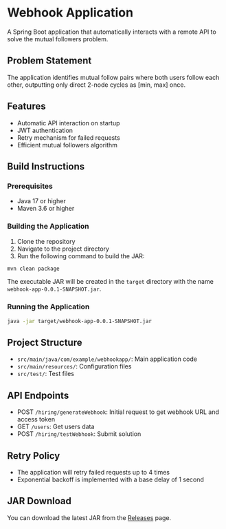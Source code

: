 # Webhook Application

A Spring Boot application that automatically interacts with a remote API to solve the mutual followers problem.

## Problem Statement
The application identifies mutual follow pairs where both users follow each other, outputting only direct 2-node cycles as [min, max] once.

## Features
- Automatic API interaction on startup
- JWT authentication
- Retry mechanism for failed requests
- Efficient mutual followers algorithm

## Build Instructions

### Prerequisites
- Java 17 or higher
- Maven 3.6 or higher

### Building the Application
1. Clone the repository
2. Navigate to the project directory
3. Run the following command to build the JAR:
```bash
mvn clean package
```

The executable JAR will be created in the `target` directory with the name `webhook-app-0.0.1-SNAPSHOT.jar`.

### Running the Application
```bash
java -jar target/webhook-app-0.0.1-SNAPSHOT.jar
```

## Project Structure
- `src/main/java/com/example/webhookapp/`: Main application code
- `src/main/resources/`: Configuration files
- `src/test/`: Test files

## API Endpoints
- POST `/hiring/generateWebhook`: Initial request to get webhook URL and access token
- GET `/users`: Get users data
- POST `/hiring/testWebhook`: Submit solution

## Retry Policy
- The application will retry failed requests up to 4 times
- Exponential backoff is implemented with a base delay of 1 second

## JAR Download
You can download the latest JAR from the [Releases](https://github.com/yourusername/bajaj-finserv-challenge/releases) page.

